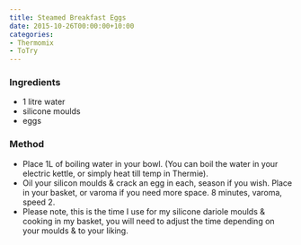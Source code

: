```yaml
---
title: Steamed Breakfast Eggs
date: 2015-10-26T00:00:00+10:00
categories:
- Thermomix
- ToTry
---
```









### Ingredients

* 1 litre water
* silicone moulds
* eggs

### Method

* Place 1L of boiling water in your bowl. (You can boil the water in your electric kettle, or simply heat till temp in Thermie).
* Oil your silicon moulds & crack an egg in each, season if you wish. Place in your basket, or varoma if you need more space.  8 minutes, varoma, speed 2. 
* Please note, this is the time I use for my silicone dariole moulds & cooking in my basket, you will need to adjust the time depending on your moulds & to your liking.
